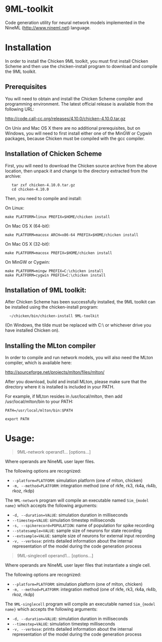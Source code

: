 # 9ML-toolkit

Code generation utility for neural network models implemented in the
NineML (http://www.nineml.net) language.

# Installation

In order to install the Chicken 9ML toolkit, you must first install
Chicken Scheme and then use the chicken-install program to download
and compile the 9ML toolkit.

## Prerequisites

You will need to obtain and install the Chicken Scheme
compiler and programming environment. The latest official release is
available from the following URL:

http://code.call-cc.org/releases/4.10.0/chicken-4.10.0.tar.gz

On Unix and Mac OS X there are no additional prerequisites, but on
Windows, you will need to first install either one of the MinGW or
Cygwin packages, because Chicken must be compiled with the gcc
compiler.

## Installation of Chicken Scheme

First, you will need to download the Chicken source archive from the
above location, then unpack it and change to the directory extracted
from the archive:

```
   tar zxf chicken-4.10.0.tar.gz
   cd chicken-4.10.0
```

Then, you need to compile and install:

On Linux:

```
make PLATFORM=linux PREFIX=$HOME/chicken install
```

On Mac OS X (64-bit):

```
make PLATFORM=macosx ARCH=x86-64 PREFIX=$HOME/chicken install
```

On Mac OS X (32-bit):

```
make PLATFORM=macosx PREFIX=$HOME/chicken install
```

On MinGW or Cygwin:

```
make PLATFORM=mingw PREFIX=C:\chicken install
make PLATFORM=cygwin PREFIX=C:\chicken install
```

## Installation of 9ML toolkit:

After Chicken Scheme has been successfully installed, the 9ML toolkit can be installed using the chicken-install program:

```
  ~/chicken/bin/chicken-install 9ML-toolkit
```

(On Windows, the tilde must be replaced with C:\ or whichever drive
you have installed Chicken on).


## Installing the MLton compiler

In order to compile and run network models, you will also need the MLton compiler, which is available here:

http://sourceforge.net/projects/mlton/files/mlton/

After you download, build and install MLton, please make sure that the
directory where it is installed is included in your PATH.

For example, if MLton resides in /usr/local/mlton, then add
/usr/local/mlton/bin to your PATH:

```
PATH=/usr/local/mlton/bin:$PATH

export PATH
```


# Usage: 

> 9ML-network operand1... [options...] 

Where operands are NineML user layer files.

The following options are recognized: 

* `--platform=PLATFORM`:   simulation platform (one of mlton, chicken)
* `-m, --method=PLATFORM`:  integration method (one of rkfe, rk3, rk4a, rk4b, rkoz, rkdp)

The `9ML-network` program will compile an executable named `Sim_{model name}` which accepts the following arguments:

* `-d, --duration=VALUE`:  simulation duration in milliseconds
* `--timestep=VALUE`:  simulation timestep milliseconds
* `-s, --spikerecord=POPULATION`:  name of population for spike recording
* `--statesample=VALUE`:  sample size of neurons for state recording
* `--extsample=VALUE`:  sample size of neurons for external input recording
* `-v, --verbose`:  prints detailed information about the internal representation of the model during the code generation process

> 9ML-singlecell operand1... [options...] 

Where operands are NineML user layer files that instantiate a single cell.

The following options are recognized: 

* `--platform=PLATFORM`:   simulation platform (one of mlton, chicken)
* `-m, --method=PLATFORM`:  integration method (one of rkfe, rk3, rk4a, rk4b, rkoz, rkdp)

The `9ML-singlecell` program will compile an executable named `Sim_{model name}` which accepts the following arguments:

* `-d, --duration=VALUE`:  simulation duration in milliseconds
* `--timestep=VALUE`:  simulation timestep milliseconds
* `-v, --verbose`:  prints detailed information about the internal representation of the model during the code generation process




